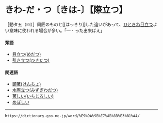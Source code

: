 # きわ‐だ・つ〔きは‐〕【際立つ】

［動タ五（四）］周囲のものと[[はっきり]]した違いがあって、[ひときわ](ひときわ（一際）)[目立つ](めだつ（目立つ）)よい意味に使われる場合が多い。「―・った出来ばえ」

#### 類語

-   [目立つ(めだつ)](https://dictionary.goo.ne.jp/word/%E7%9B%AE%E7%AB%8B%E3%81%A4/#jn-217496)
-   [引き立つ(ひきたつ)](https://dictionary.goo.ne.jp/word/%E5%BC%95%E7%AB%8B%E3%81%A4/#jn-183778)

#### 関連語

-   [顕著(けんちょ)](https://dictionary.goo.ne.jp/word/%E9%A1%95%E8%91%97/#jn-70437)
-   [水際立つ(みずぎわだつ)](https://dictionary.goo.ne.jp/word/%E6%B0%B4%E9%9A%9B%E7%AB%8B%E3%81%A4/#jn-211623)
-   [著しい(いちじるしい)](いちじるし（著しい）)
-   [めぼしい](https://dictionary.goo.ne.jp/word/%E3%82%81%E3%81%BC%E3%81%97%E3%81%84/#jn-217876)

---
`https://dictionary.goo.ne.jp/word/%E9%9A%9B%E7%AB%8B%E3%81%A4/`